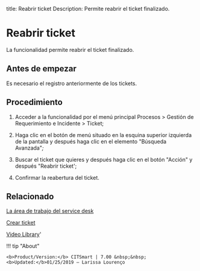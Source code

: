 title:  Reabrir ticket 
Description: Permite reabrir el ticket finalizado.
# Reabrir ticket

La funcionalidad permite reabrir el ticket finalizado.

Antes de empezar
----------------

Es necesario el registro anteriormente de los tickets.

Procedimiento
-------------

1.  Acceder a la funcionalidad por el menú principal Procesos \> Gestión de
    Requerimiento e Incidente \> Ticket;

2.  Haga clic en el botón de menú situado en la esquina superior izquierda de la
    pantalla y después haga clic en el elemento "Búsqueda Avanzada"*;*

3.  Buscar el ticket que quieres y después haga clic en el botón "Acción" y
    después "Reabrir ticket';

4.  Confirmar la reabertura del ticket.

Relacionado
-----------

[La área de trabajo del service desk](/es-es/citsmart-7/processes/tickets/use/desktop-of-service-desk.html)

[Crear ticket](/es-es/citsmart-7/processes/tickets/use/create-ticket.html)

<i class='fa fa-youtube-play  fa-2x' style='color:#97ce17;vertical-align: middle;'> </i> [Video Library](https://www.youtube.com/playlist?list=PLB5qK2uzf2ROfIFL9F-3s-gomHNzudBEy)'

!!! tip "About"

    <b>Product/Version:</b> CITSmart | 7.00 &nbsp;&nbsp;
    <b>Updated:</b>01/25/2019 – Larissa Lourenço
